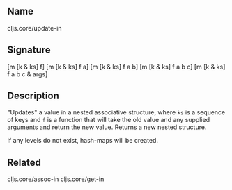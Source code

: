 ## Name
cljs.core/update-in

## Signature
[m [k & ks] f]
[m [k & ks] f a]
[m [k & ks] f a b]
[m [k & ks] f a b c]
[m [k & ks] f a b c & args]

## Description

"Updates" a value in a nested associative structure, where `ks` is a sequence of
keys and `f` is a function that will take the old value and any supplied
arguments and return the new value. Returns a new nested structure.

If any levels do not exist, hash-maps will be created.

## Related
cljs.core/assoc-in
cljs.core/get-in
